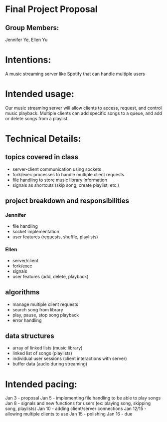 # Final Project Proposal

## Group Members:

Jennifer Ye, Ellen Yu 

# Intentions:

A music streaming server like Spotify that can handle multiple users

# Intended usage:

Our music streaming server will allow clients to access, request, and control music playback. Multiple clients can add specific songs to a queue, and add or delete songs from a playlist. 

# Technical Details:

## topics covered in class
- server-client communication using sockets
- fork/exec processes to handle multiple client requests
- file handling to store music library information
- signals as shortcuts (skip song, create playlist, etc.)

## project breakdown and responsibilities
### Jennifer
- file handling
- socket implementation
- user features (requests, shuffle, playlists)
### Ellen
- server/client
- fork/exec
- signals
- user features (add, delete, playback)

## algorithms
- manage multiple client requests
- search song from library
- play, pause, stop song playback
- error handling

## data structures
- array of linked lists (music library)
- linked list of songs (playlists)
- individual user sessions (client interactions with server)
- buffer data (audio during streaming)
    
# Intended pacing:

Jan 3 - proposal 
Jan 5 - implementing file handling to be able to play songs
Jan 8 - signals and new functions for users (ex: playing song, skipping song, playlists)
Jan 10 - adding client/server connections
Jan 12/15 - allowing multiple clients to use 
Jan 15 - polishing
Jan 16 - due
